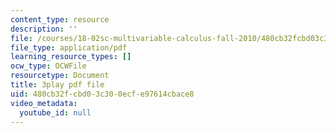 ```yaml
---
content_type: resource
description: ''
file: /courses/18-02sc-multivariable-calculus-fall-2010/480cb32fcbd03c300ecfe97614cbace8_IYlzo-bxrqs.pdf
file_type: application/pdf
learning_resource_types: []
ocw_type: OCWFile
resourcetype: Document
title: 3play pdf file
uid: 480cb32f-cbd0-3c30-0ecf-e97614cbace8
video_metadata:
  youtube_id: null
---
```

